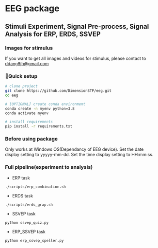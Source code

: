 # EEG package

## Stimuli Experiment, Signal Pre-process, Signal Analysis for ERP, ERDS, SSVEP

### Images for stimulus
If you want to get all images and videos for stimulus,
please contact to <ddang8jh@gmail.com>

### 🚀Quick setup

```bash
# clone project
git clone https://github.com/DimensionSTP/eeg.git
cd eeg

# [OPTIONAL] create conda environment
conda create -n myenv python=3.8
conda activate myenv

# install requirements
pip install -r requirements.txt
```

### Before using package
Only works at Windows OS(Dependancy of EEG device).
Set the date display setting to yyyyy-mm-dd.
Set the time display setting to HH:mm:ss.

### Full pipeline(experiment to analysis)

* ERP task
```shell
./scripts/erp_combination.sh
```

* ERDS task
```shell
./scripts/erds_grap.sh
```

* SSVEP task
```shell
python ssvep_quiz.py
```

* ERP_SSVEP task
```shell
python erp_ssvep_speller.py
```